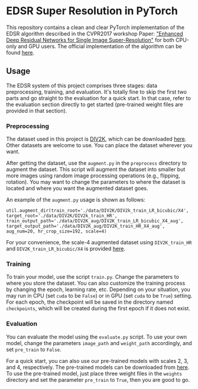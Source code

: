 # EDSR Super Resolution in PyTorch

This repository contains a clean and clear PyTorch implementation of the EDSR algorithm described in the
CVPR2017 workshop Paper: ["Enhanced Deep Residual Networks for Single Image Super-Resolution"](https://arxiv.org/pdf/1707.02921.pdf) 
for both CPU-only and GPU users. The official implementation of the algorithm can be found
[here](https://github.com/sanghyun-son/EDSR-PyTorch).

## Usage
The EDSR system of this project comprises three stages: data preprocessing, training,
and evaluation. It's totally fine to skip the first two parts and go straight to the evaluation for a
quick start. In that case, refer to the evaluation section directly to get started (pre-trained weight 
files are provided in that section).

### Preprocessing
The dataset used in this project is [DIV2K](http://www.vision.ee.ethz.ch/~timofter/publications/Agustsson-CVPRW-2017.pdf), which can be downloaded [here](https://cv.snu.ac.kr/research/EDSR/DIV2K.tar). Other datasets are welcome to use.
You can place the dataset wherever you want.

After getting the dataset, use the `augment.py` in the `preprocess` directory to augment the dataset.
This script will augment the dataset into smaller but more images using random image processing operations
(e.g., flipping, rotation). You may want to change the parameters to where the dataset is located and where
you want the augmented dataset goes.

An example of the `augment.py` usage is shown as follows:

`util.augment_dir(train_root='./data/DIV2K/DIV2k_train_LR_bicubic/X4', target_root='./data/DIV2K/DIV2k_train_HR', train_output_path='./data/DIV2K_aug/DIV2K_train_LR_bicubic_X4_aug',
                     target_output_path='./data/DIV2K_aug/DIV2K_train_HR_X4_aug',
                     aug_num=20, hr_crop_size=192, scale=4)`

For your convenience, the scale-4 augmented dataset 
using `DIV2K_train_HR` and `DIV2K_train_LR_bicubic/X4` is provided [here](https://drive.google.com/drive/folders/1gD_y0ZXxPIdJbnLRDgOaf7KLNbJ6hKNA?usp=sharing).


### Training
To train your model, use the script `train.py`. Change the parameters to where you store the dataset.
You can also customize the training process by changing the epoch, learning rate, etc. Depending on your
situation, you may run in CPU (set `cuda` to be `False`) or in GPU (set `cuda` to be `True`) setting. 
For each epoch, the checkpoint will be saved in the directory named `checkpoints`, which will be created
during the first epoch if it does not exist.

### Evaluation
You can evaluate the model using the `evaluate.py` script. To use your own model, change the
parameters `image_path` and `weight_path` accordingly, and set `pre_train` to `False`.

For a quick start,
you can also use our pre-trained models with scales 2, 3, and 4, respectively. The pre-trained models can be downloaded
from [here](https://drive.google.com/drive/folders/1ok75nwikHz_ODhYiofIwFJSwid9j8uxe?usp=sharing). To use
the pre-trained model, just place three weight files in the `weights` directory and set the parameter `pre_train` to
`True`, then you are good to go.
